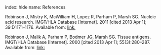 index: hide
name: References

Robinson J, Mistry K, McWilliam H, Lopez R, Parham P, Marsh SG. Nucleic acid research. IMGT/HLA Database [Internet]. 2011 [cited 2013 Apr 1]; 39:D1171–1176. Available from: <link:>

Robinson J, Malik A, Parham P, Bodmer JG, Marsh SG. Tissue antigens. IMGT/HLA Database [Internet]. 2000 [cited 2013 Apr 1]; 55(3):280–287. Available from: <link:>
